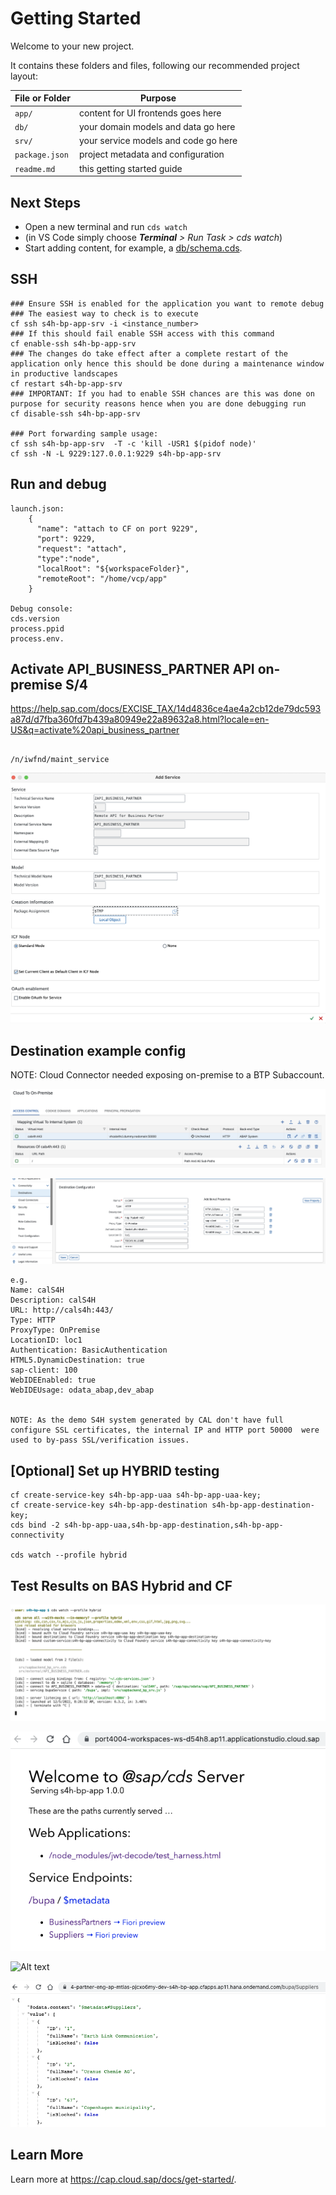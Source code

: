 # Getting Started

Welcome to your new project.

It contains these folders and files, following our recommended project layout:

File or Folder | Purpose
---------|----------
`app/` | content for UI frontends goes here
`db/` | your domain models and data go here
`srv/` | your service models and code go here
`package.json` | project metadata and configuration
`readme.md` | this getting started guide


## Next Steps

- Open a new terminal and run `cds watch` 
- (in VS Code simply choose _**Terminal** > Run Task > cds watch_)
- Start adding content, for example, a [db/schema.cds](db/schema.cds).



## SSH

```
### Ensure SSH is enabled for the application you want to remote debug
### The easiest way to check is to execute
cf ssh s4h-bp-app-srv -i <instance_number>
### If this should fail enable SSH access with this command
cf enable-ssh s4h-bp-app-srv
### The changes do take effect after a complete restart of the application only hence this should be done during a maintenance window in productive landscapes
cf restart s4h-bp-app-srv
### IMPORTANT: If you had to enable SSH chances are this was done on purpose for security reasons hence when you are done debugging run
cf disable-ssh s4h-bp-app-srv

### Port forwarding sample usage:
cf ssh s4h-bp-app-srv  -T -c 'kill -USR1 $(pidof node)'
cf ssh -N -L 9229:127.0.0.1:9229 s4h-bp-app-srv
```

## Run and debug
```
launch.json:
    {
      "name": "attach to CF on port 9229",
      "port": 9229,
      "request": "attach",
      "type":"node",
      "localRoot": "${workspaceFolder}",
      "remoteRoot": "/home/vcp/app"
    }

Debug console: 
cds.version
process.ppid
process.env.

```

## Activate API_BUSINESS_PARTNER API on-premise S/4


https://help.sap.com/docs/EXCISE_TAX/14d4836ce4ae4a2cb12de79dc593a87d/d7fba360fd7b439a80949e22a89632a8.html?locale=en-US&q=activate%20api_business_partner

```

/n/iwfnd/maint_service
```

![Alt text](/screengrabs/S4H_ADD_SERVICE.png?raw=true "CAL S4H demo on-pmreise system, expose/add the API_BUSINESS_PARTNER service")


## Destination example config

NOTE: Cloud Connector needed exposing on-premise to a BTP Subaccount.

![Alt text](/screengrabs/SCC_onpremise.png?raw=true "CAL S4H demo system, exposted on HTTP port, to avoid SSL/Cert issues")

![Alt text](/screengrabs/BTP_SUBACCOUNT_DEST.png?raw=true "Example Destination 'calS4H'  setup on subaccount")

```
e.g.
Name: calS4H
Description: calS4H
URL: http://cals4h:443/
Type: HTTP
ProxyType: OnPremise
LocationID: loc1
Authentication: BasicAuthentication
HTML5.DynamicDestination: true
sap-client: 100
WebIDEEnabled: true
WebIDEUsage: odata_abap,dev_abap


NOTE: As the demo S4H system generated by CAL don't have full configure SSL certificates, the internal IP and HTTP port 50000  were used to by-pass SSL/verification issues.

```



## [Optional] Set up HYBRID testing
```
cf create-service-key s4h-bp-app-uaa s4h-bp-app-uaa-key;
cf create-service-key s4h-bp-app-destination s4h-bp-app-destination-key;
cds bind -2 s4h-bp-app-uaa,s4h-bp-app-destination,s4h-bp-app-connectivity

cds watch --profile hybrid
```

## Test Results on BAS Hybrid and  CF

![Alt text](/screengrabs/BAS_CDS_HYBRID.png?raw=true "'cds watch --profile hybrid'     output for reference")

![Alt text](/screengrabs/BAS_HYBRID_LOCAL_OUTPUT.png?raw=true "Hybrid localhost 4004 output")

![Alt text](/screengrabs/BTP_CF_APPROUTER_APP?raw=true "Access Via the CF Approuter application... requires authentication")

![Alt text](/screengrabs/BTP_CF_APPROUTER_SUPPLIERS.png?raw=true "CF Approuter App can display list of on-premise S4H SUPPLIERS")


## Learn More


Learn more at https://cap.cloud.sap/docs/get-started/.
